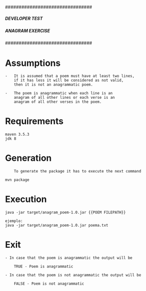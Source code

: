 ################################
#####   DEVELOPER TEST     #####
#####   ANAGRAM EXERCISE   #####
################################

# Assumptions
        
    -	It is assumed that a poem must have at least two lines, 
        if it has less it will be considered as not valid, 
        then it is not an anagrammatic poem.

    -   The poem is anagrammatic when each line is an
        anagram of all other lines or each verse is an
        anagram of all other verses in the poem.
        
# Requirements
	
	maven 3.5.3
	jdk 8
	
# Generation
	
        To generate the package it has to execute the next command
		
	mvn package

# Execution
	
	java -jar target/anagram_poem-1.0.jar {{POEM FILEPATH}}
	
	ejemplo:
	java -jar target/anagram_poem-1.0.jar poema.txt
	
# Exit

	- In case that the poem is anagrammatic the output will be
	
		TRUE - Poem is anagrammatic

	- In case that the poem is not anagrammatic the output will be
	
		FALSE - Poem is not anagrammatic	
		